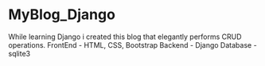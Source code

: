 # MyBlog_Django
While learning Django i created this blog that elegantly performs CRUD operations.
FrontEnd - HTML, CSS, Bootstrap 
Backend - Django
Database - sqlite3
